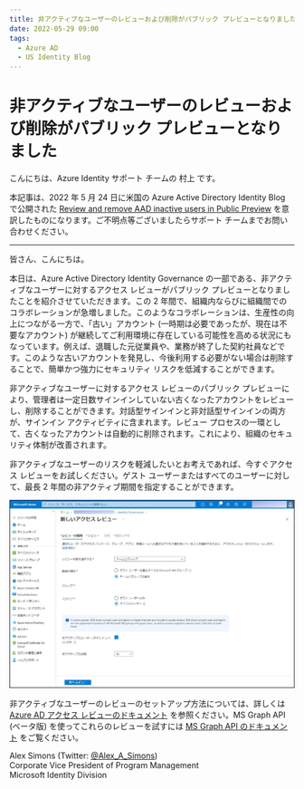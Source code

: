 ```yaml
---
title: 非アクティブなユーザーのレビューおよび削除がパブリック プレビューとなりました
date: 2022-05-29 09:00
tags:
  - Azure AD
  - US Identity Blog
---
```


# 非アクティブなユーザーのレビューおよび削除がパブリック プレビューとなりました

こんにちは、Azure Identity サポート チームの 村上 です。

本記事は、2022 年 5 月 24 日に米国の Azure Active Directory Identity Blog で公開された [Review and remove AAD inactive users in Public Preview](https://techcommunity.microsoft.com/t5/azure-active-directory-identity/review-and-remove-aad-inactive-users-in-public-preview/ba-p/3290632) を意訳したものになります。ご不明点等ございましたらサポート チームまでお問い合わせください。

---

皆さん、こんにちは。

本日は、Azure Active Directory Identity Governance の一部である、非アクティブなユーザーに対するアクセス レビューがパブリック プレビューとなりましたことを紹介させていただきます。この 2 年間で、組織内ならびに組織間でのコラボレーションが急増しました。このようなコラボレーションは、生産性の向上につながる一方で、「古い」アカウント (一時期は必要であったが、現在は不要なアカウント) が継続してご利用環境に存在している可能性を高める状況にもなっています。例えば、退職した元従業員や、業務が終了した契約社員などです。このような古いアカウントを発見し、今後利用する必要がない場合は削除することで、簡単かつ強力にセキュリティ リスクを低減することができます。

非アクティブなユーザーに対するアクセス レビューのパブリック プレビューにより、管理者は一定日数サインインしていない古くなったアカウントをレビューし、削除することができます。対話型サインインと非対話型サインインの両方が、サインイン アクティビティに含まれます。レビュー プロセスの一環として、古くなったアカウントは自動的に削除されます。これにより、組織のセキュリティ体制が改善されます。

非アクティブなユーザーのリスクを軽減したいとお考えであれば、今すぐアクセス レビューをお試しください。ゲスト ユーザーまたはすべてのユーザーに対して、最長 2 年間の非アクティブ期間を指定することができます。
 
![](./review-and-remove-aad-inactive-users-in-public-preview/image01.jpg)

非アクティブなユーザーのレビューのセットアップ方法については、詳しくは [Azure AD アクセス レビューのドキュメント](https://docs.microsoft.com/ja-jp/azure/active-directory/governance/create-access-review) を参照ください。MS Graph API (ベータ版) を使ってこれらのレビューを試すには [MS Graph API のドキュメント](https://docs.microsoft.com/ja-jp/graph/api/accessreviewset-post-definitions?view=graph-rest-beta&tabs=http%22%20%5Cl%20%22example-4-create-an-access-review-on-a-group-with-multiple-stages) をご覧ください。

Alex Simons (Twitter: [@Alex_A_Simons](https://twitter.com/alex_a_simons))  
Corporate Vice President of Program Management  
Microsoft Identity Division
